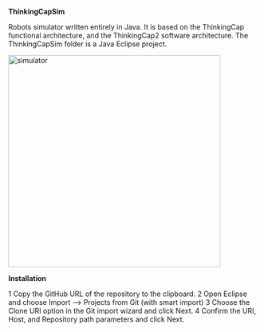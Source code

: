**ThinkingCapSim**

Robots simulator written entirely in Java. It is based on the ThinkingCap functional architecture, and the ThinkingCap2 software architecture. The ThinkingCapSim folder is a Java Eclipse project.

<img width="425" alt="simulator" src="https://github.com/user-attachments/assets/6332f792-3ff9-4670-8432-842c29486cf6">

**Installation**

1 Copy the GitHub URL of the repository to the clipboard.
2	Open Eclipse and choose Import –> Projects from Git (with smart import)
3	Choose the Clone URI option in the Git import wizard and click Next.
4	Confirm the URI, Host, and Repository path parameters and click Next.
